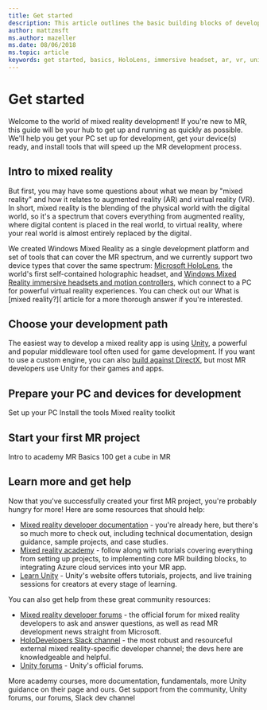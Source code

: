 ```yaml
---
title: Get started
description: This article outlines the basic building blocks of developing a Windows Mixed Reality app.
author: mattzmsft
ms.author: mazeller
ms.date: 08/06/2018
ms.topic: article
keywords: get started, basics, HoloLens, immersive headset, ar, vr, unity, visual studio, quick start, how to
---
```



# Get started

Welcome to the world of mixed reality development! If you're new to MR, this guide will be your hub to get up and running as quickly as possible. We'll help you get your PC set up for development, get your device(s) ready, and install tools that will speed up the MR development process. 

## Intro to mixed reality

But first, you may have some questions about what we mean by "mixed reality" and how it relates to augmented reality (AR) and virtual reality (VR). In short, mixed reality is the blending of the physical world with the digital world, so it's a spectrum that covers everything from augmented reality, where digital content is placed in the real world, to virtual reality, where your real world is almost entirely replaced by the digital. 

We created Windows Mixed Reality as a single development platform and set of tools that can cover the MR spectrum, and we currently support two device types that cover the same spectrum: [Microsoft HoloLens](https://www.microsoft.com/en-us/hololens), the world's first self-contained holographic headset, and [Windows Mixed Reality immersive headsets and motion controllers](https://www.microsoft.com/en-us/windows/windows-mixed-reality), which connect to a PC for powerful virtual reality experiences. You can check out our What is [mixed reality?]( article for a more thorough answer if you're interested.

## Choose your development path

The easiest way to develop a mixed reality app is using [Unity](https://unity3d.com), a powerful and popular middleware tool often used for game development. If you want to use a custom engine, you can also [build against DirectX](directx-development-overview.md), but most MR developers use Unity for their games and apps.

## Prepare your PC and devices for development

Set up your PC
Install the tools
Mixed reality toolkit

## Start your first MR project

Intro to academy
MR Basics 100 get a cube in MR

## Learn more and get help

Now that you've successfully created your first MR project, you're probably hungry for more! Here are some resources that should help:
* [Mixed reality developer documentation](mixed-reality.md) - you're already here, but there's so much more to check out, including technical documentation, design guidance, sample projects, and case studies.
* [Mixed reality academy](academy.md) - follow along with tutorials covering everything from setting up projects, to implementing core MR building blocks, to integrating Azure cloud services into your MR app.
* [Learn Unity](https://unity3d.com/learn) - Unity's website offers tutorials, projects, and live training sessions for creators at every stage of learning.

You can also get help from these great community resources:
* [Mixed reality developer forums](https://forums.hololens.com/) - the official forum for mixed reality developers to ask and answer questions, as well as read MR development news straight from Microsoft.
* [HoloDevelopers Slack channel](https://holodevelopersslack.azurewebsites.net/) - the most robust and resourceful external mixed reality-specific developer channel; the devs here are knowledgeable and helpful.
* [Unity forums](https://forum.unity3d.com/) - Unity's official forums.

More academy courses, more documentation, fundamentals, more Unity guidance on their page and ours.
Get support from the community, Unity forums, our forums, Slack dev channel
